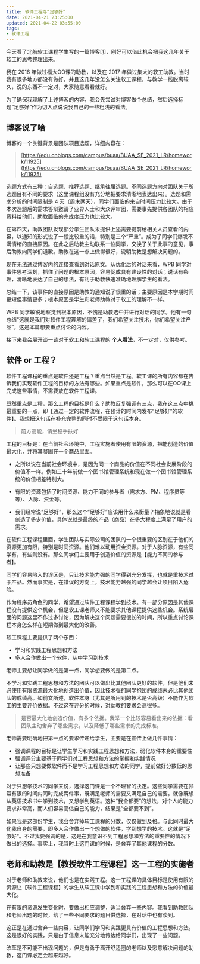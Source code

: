 ```yaml
---
title: 软件工程与“足够好”
date: 2021-04-21 23:25:00
updated: 2021-04-22 03:55:00
tags:
- 软件工程
---
```


今天看了北航软工课程学生写的一篇博客[[1][1]]，刚好可以借此机会把我这几年关于软工的思考整理出来。

我在 2016 年做过福大OO课的助教，以及在 2017 年做过集大的软工助教。当时我有很多地方都没有做好，并且这几年没怎么关注软工课程，与教学一线脱离较久，说的东西不一定对，大家随意看看就好。

为了确保我理解了上述博客的内容，我会先尝试对博客做个总结，然后选择标题“足够好”作为切入点说说我自己的一些粗浅的看法。

<!-- more -->

## 博客说了啥

博客的一个关键背景是团队项目选题，详细内容在：

> [https://edu.cnblogs.com/campus/buaa/BUAA_SE_2021_LR/homework/11925](https://edu.cnblogs.com/campus/buaa/BUAA_SE_2021_LR/homework/11925)

选题方式有三种：自选题、推荐选题、继承往届选题。不同选题方向对团队关于所选题目有不同的要求（这里课程组没有充分地把要求清晰地表达出来）。选题和需求分析的时间限制是 4 天（周末两天），同学们面临的来自时间压力比较大。由于本次选题后的需求答辩邀请了业界人士和大众评审团，需要事先提供各团队的相应资料给他们，助教面临的完成度压力也比较大。

在第四天，助教团队发现部分学生团队未提供上述需要提前给相关人员查看的内容，以通知的形式说了一段比较重的话，特别是三个“严重”。成为了同学们爆发不满情绪的直接原因。在此之后助教主动联系一位同学，交换了关于此事的意见，事后助教向同学们道歉。助教在这一点上做得很好，说明助教是想解决问题的。

现在无法通过博客内的连接查看到对话原文。从优化后的对话来看，WPB 同学对事件思考深刻，抓住了问题的根本原因，容易促成具有建设性的对话；说话有条理，清晰地表达了自己的想法，有利于助教快速准确地理解学生的看法。

总结一下，该事件的直接原因是助教的通知说了很重的话；主要原因是本学期时间更短但事情更多；根本原因是学生和老师助教对于软工的理解不一样。

WPB 同学敏锐地察觉到根本原因，不愧是助教选中并进行对话的同学。他有一句总结“这就是我们对软件工程理解的偏差了，我们希望关注技术，你们希望关注产品”，这是本篇想要重点讨论的内容。

接下来我会展开谈一谈对于软工和软工课程的 **个人看法**，不一定对，仅供参考。

## 软件 or 工程？

软件工程课程的重点是软件还是工程？重点当然是工程。软工课的所有内容都在告诉我们实现软件工程的目标的方法有哪些。如果重点是软件，那么可以在OO课上完成这些事情，不需要放在软件工程课。

既然重点是工程，那么工程的目标是什么？助教反复强调有三点，我在这三点中挑最重要的一点，即【通过一定的软件流程，在预计的时间内发布“足够好”的软件】。我想把这句话在补充完整的同时不受限于这句话本身。

> 前方高能，请坐稳手扶好

工程的目标是：在当前社会环境中，工程实施者使用有限的资源，把能创造的价值最大化，并将其凝固在一个商品里面。

- 之所以说在当前社会环境中，是因为同一个商品的价值在不同社会发展阶段的价值不一样。例如三十年前做一个图书馆管理系统和现在做一个图书馆管理系统的价值相差特别大。

- 有限的资源包括了时间资源、能力不同的参与者（需求方、PM、程序员等等）、人脉、资金等。

- 我们经常说“足够好”，那么这个“足够好”应该用什么来衡量？抽象地说就是看创造了多少价值，具体说就是最终的产品（商品）在多大程度上满足了用户的需求。

在软件工程课程里面，学生团队与实际公司的团队的一个很重要的区别在于他们的资源更加有限，特别是时间资源。他们难以动用资金资源。对于人脉资源，有些同学有，有些则没有。那么同学们主要用于创造价值的资源是【能力不同的参与者】。

同学们容易陷入的误区是，只让技术能力强的同学得到充分发挥，也就是重技术过于产品。然而事实是，在错误的方向上，技术能力越强的同学越会让项目陷入危险。

作为程序员角色的同学，希望通过软件工程课程学到技术。有一部分原因是其他课程没有提供这个机会，但是软工课老师又不能要求其他课程提供这些机会。系统层面的问题这里不作过多讨论，因为解决这个问题需要很长的时间，所以重点讨论课程本身怎么样在短期做到最大化的改善。

软工课程主要提供了两个东西：

- 学习和实践工程思想和方法
- 多人合作做出一个软件，从中学习到技术

老师主要想让同学做的是第一点，同学想要做的是第二点。

不学习和实践工程思想和方法的团队可以做出比其他团队更好的软件，但是他们未必使用有限资源最大化地创造出价值，因此技术强的同学抱团的成绩未必比其他团队的成绩高。如前文所述，软件本身（尤其是所用到的技术是否高级）不能作为软工的主要评价依据。不过这在评分的时候，对助教的要求会高很多。

> 是否最大化地创造价值，有多个依据。我举一个比较容易看出来的依据：看团队主动舍弃了哪些需求，以及降低了哪些需求的完成标准。

老师需要明确地把第一点的要求传递给学生，主要是在宣传上做几件事情：

- 强调课程的目标是让学生学习和实践工程思想和方法，弱化软件本身的重要性
- 强调评分主要基于同学们对工程思想和方法的掌握和实践情况
- 让那些只想要做软件而不是学习工程思想和方法的同学，提前做好分数低的思想准备

对于只想学技术的同学来说，选择这门课是一个不理智的决定。这些同学需要在非常有限的时间内同时完成两件事，既满足老师的需要又满足自己的需要。就像既想从英语技术书中学到技术，又想学到英语。这种“我全都要”的想法，对个人的能力要求非常高，而人们容易高估自己的能力，结果是“全都要不到”。

如果我是这部份学生，我会舍弃掉软工课程的分数，仅仅做到及格。与此同时最大化我自身的需要，即多人合作做出一个想做的软件，学到想学的技术。这就是“足够好”。不过我要强调的是，这是在我意识不到工程思想和方法的重要性的情况下做出的选择。事实上，我当时上这门课的时候，是舍弃了其他课程的分数。

## 老师和助教是【教授软件工程课程】这一工程的实施者

对于老师和助教来说，他们也是在实践工程。这一工程课的具体目标是使用有限的资源让【软件工程课程】的学生从软工课中学到和实践的工程思想和方法的价值最大化。

在有限的资源发生变化时，要做出相应调整，适当舍弃一些内容。我看到助教团队和老师出题的时候，给了一些不同要求的题目供选择，在对话中也有谈到。

这正是在通过舍弃一些内容，让同学们学习和实践更具有价值的工程思想和方法。这是很好的实践，只是由于信息未能充分地传达给同学们，出现了一些问题。

改革是不可能不出现问题的，但是有勇于离开舒适圈的老师以及愿意解决问题的助教，这门课必定会越来越好。

[1]: https://www.cnblogs.com/RiddleMan/p/14679997.html (微信款款说软工——听取蛙声一片【HansBug与WPB同学*于2021.4.14凌晨的对话】)
